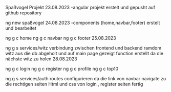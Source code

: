 Spaßvogel Projekt
23.08.2023
-angular projekt erstelt und gepusht auf github repository
<!-- create new angular projekt -->
ng new spaßvogel
24.08.2023
-components (home,navbar,footer) erstelt und bearbeitet
<!-- generat components -->
ng g c home
ng g c navbar
ng g c footer
25.08.2023
<!-- service erstelt -->
ng g s services/witz
verbindung zwischen frontend und backend
ramdom witz aus die db abgeholt und auf main page gezeigt
function erstellt da die nächste witz zu holen
28.08.2023
<!-- generat components -->
ng g c login
ng g c register
ng g c profile
ng g c top10
<!-- service erstelt -->
ng g s services/auth
routes configurieren da die link von navbar navigate zu die rechtigen seiten
Html und css von login , register seiten fertig

